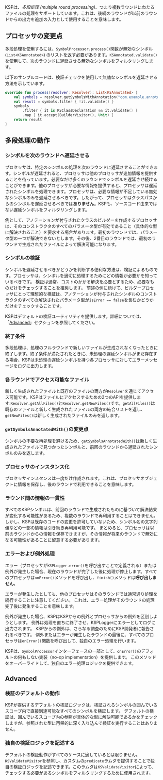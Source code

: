 [//]: # (title: 多段処理)

KSPは、_多段処理 (multiple round processing)_、つまり複数ラウンドにわたるファイルの処理をサポートしています。これは、後続のラウンドが以前のラウンドからの出力を追加の入力として使用することを意味します。

## プロセッサの変更点

多段処理を使用するには、`SymbolProcessor.process()`関数が無効なシンボル (`List<KSAnnotated>`) のリストを返す必要があります。`KSAnnotated.validate()`を使用して、次のラウンドに遅延させる無効なシンボルをフィルタリングします。

以下のサンプルコードは、検証チェックを使用して無効なシンボルを遅延させる方法を示しています。

```kotlin
override fun process(resolver: Resolver): List<KSAnnotated> {
    val symbols = resolver.getSymbolsWithAnnotation("com.example.annotation.Builder")
    val result = symbols.filter { !it.validate() }
    symbols
        .filter { it is KSClassDeclaration && it.validate() }
        .map { it.accept(BuilderVisitor(), Unit) }
    return result
}
```

## 多段処理の動作

### シンボルを次のラウンドへ遅延させる

プロセッサは、特定のシンボルの処理を次のラウンドに遅延させることができます。シンボルが遅延されると、プロセッサは他のプロセッサが追加情報を提供することを待っています。必要なだけ多くのラウンドでシンボルを遅延させ続けることができます。他のプロセッサが必要な情報を提供すると、プロセッサは遅延されたシンボルを処理できます。プロセッサは、必要な情報が不足している無効なシンボルのみを遅延させるべきです。したがって、プロセッサはクラスパスからのシンボルを遅延させるべきでは**ありません**。KSPも、ソースコード由来ではない遅延シンボルをフィルタリングします。

例として、アノテーションが付与されたクラスのビルダーを作成するプロセッサは、そのコンストラクタのすべてのパラメータ型が有効であること（具体的な型に解決されること）を要求する場合があります。最初のラウンドでは、パラメータ型の一つが解決できないとします。その後、2番目のラウンドでは、最初のラウンドで生成されたファイルによって解決可能になります。

### シンボルの検証

シンボルを遅延させるべきかどうかを判断する便利な方法は、検証によるものです。プロセッサは、シンボルを適切に処理するためにどの情報が必要かを知っているべきです。
検証は通常、コストのかかる解決を必要とするため、必要なものだけをチェックすることを推奨します。
前述の例に続けて、ビルダープロセッサにとって理想的な検証は、アノテーションが付与されたシンボルのコンストラクタのすべての解決されたパラメータ型が`isError == false`を含むかどうかだけをチェックすることです。

KSPはデフォルトの検証ユーティリティを提供します。詳細については、「[Advanced](#advanced)」セクションを参照してください。

### 終了条件

多段処理は、処理のフルラウンドで新しいファイルが生成されなくなったときに終了します。終了条件が満たされたときに、未処理の遅延シンボルがまだ存在する場合、KSPは未処理の遅延シンボルを持つ各プロセッサに対してエラーメッセージをログに出力します。

### 各ラウンドでアクセス可能なファイル

新しく生成されたファイルと既存のファイルの両方が`Resolver`を通じてアクセス可能です。KSPはファイルにアクセスするための2つのAPIを提供します:`Resolver.getAllFiles()`と`Resolver.getNewFiles()`です。`getAllFiles()`は既存のファイルと新しく生成されたファイルの両方の結合リストを返し、`getNewFiles()`は新しく生成されたファイルのみを返します。

### `getSymbolsAnnotatedWith()`の変更点

シンボルの不要な再処理を避けるため、`getSymbolsAnnotatedWith()`は新しく生成されたファイルで見つかったシンボルと、前回のラウンドから遅延されたシンボルのみを返します。

### プロセッサのインスタンス化

プロセッサインスタンスは一度だけ作成されます。これは、プロセッサオブジェクトに情報を保存し、後のラウンドで利用できることを意味します。

### ラウンド間の情報の一貫性

すべてのKSPシンボルは、前回のラウンドで生成されたものに基づいて解決結果が変化する可能性があるため、複数のラウンドで再利用することはできません。しかし、KSPは既存のコードの変更を許可していないため、シンボル名の文字列値などの一部の情報は引き続き再利用可能です。
まとめると、プロセッサは以前のラウンドからの情報を保存できますが、その情報が将来のラウンドで無効になる可能性があることに留意する必要があります。

### エラーおよび例外処理

エラー（プロセッサが`KSPLogger.error()`を呼び出すことで定義される）または例外が発生した場合、現在のラウンドが完了した後に処理が停止します。すべてのプロセッサは`onError()`メソッドを呼び出し、`finish()`メソッドは**呼び出しません**。

エラーが発生したとしても、他のプロセッサはそのラウンドでは通常通り処理を続行することに注意してください。
これは、エラー処理がそのラウンドの処理完了後に発生することを意味します。

例外が発生した場合、KSPはKSPからの例外とプロセッサからの例外を区別しようとします。
例外は処理を直ちに終了させ、KSPLoggerにエラーとしてログに出力されます。
KSPからの例外は、さらなる調査のためにKSP開発者に報告されるべきです。
例外またはエラーが発生したラウンドの最後に、すべてのプロセッサは`onError()`関数を呼び出して、独自のエラー処理を行います。

KSPは、`SymbolProcessor`インターフェースの一部として、`onError()`のデフォルトの何もしない実装（no-op implementation）を提供します。
このメソッドをオーバーライドして、独自のエラー処理ロジックを提供できます。

## Advanced

### 検証のデフォルトの動作

KSPが提供するデフォルトの検証ロジックは、検証されるシンボルの囲んでいるスコープ内で直接到達可能なすべてのシンボルを検証します。
デフォルトの検証は、囲んでいるスコープ内の参照が具体的な型に解決可能であるかをチェックしますが、参照された型に再帰的に深く入り込んで検証を実行することはありません。

### 独自の検証ロジックを記述する

デフォルトの検証動作がすべてのケースに適しているとは限りません。`KSValidateVisitor`を参照し、カスタムの`predicate`ラムダを提供することで独自の検証ロジックを記述できます。このラムダは`KSValidateVisitor`によって、チェックする必要があるシンボルをフィルタリングするために使用されます。